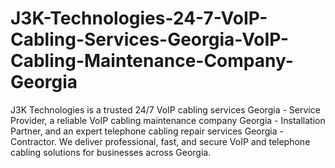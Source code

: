 # J3K-Technologies-24-7-VoIP-Cabling-Services-Georgia-VoIP-Cabling-Maintenance-Company-Georgia
J3K Technologies is a trusted 24/7 VoIP cabling services Georgia - Service Provider, a reliable VoIP cabling maintenance company Georgia - Installation Partner, and an expert telephone cabling repair services Georgia - Contractor. We deliver professional, fast, and secure VoIP and telephone cabling solutions for businesses across Georgia.
